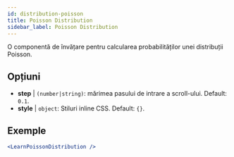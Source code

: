 ```yaml
---
id: distribution-poisson
title: Poisson Distribution
sidebar_label: Poisson Distribution
---
```


O componentă de învățare pentru calcularea probabilităților unei distribuții Poisson.

## Opțiuni

* __step__ | `(number|string)`: mărimea pasului de intrare a scroll-ului. Default: `0.1`.
* __style__ | `object`: Stiluri inline CSS. Default: `{}`.


## Exemple

```jsx live
<LearnPoissonDistribution />
```

